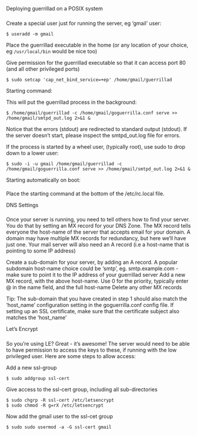 Deploying guerrillad on a POSIX system
###

Create a special user just for running the server, eg ‘gmail’ user:

`$ useradd -m gmail`

Place the guerrillad executable in the home (or any location of your choice, eg `/usr/local/bin` would be nice too)

Give permission for the guerrillad executable so that it can access port 80 (and all other privileged ports)

```
$ sudo setcap 'cap_net_bind_service=+ep' /home/gmail/guerrillad
```

Starting command: 

This will put the guerrillad process in the background:

```shell
$ /home/gmail/guerrillad -c /home/gmail/goguerrilla.conf serve >> /home/gmail/smtpd_out.log 2>&1 &
```

Notice that the errors (stdout) are redirected to standard output (stdout). If the server doesn’t start, please inspect the smtpd_out.log file for errors.

If the process is started by a wheel user, (typically root), use sudo to drop down to a lower user:

```shell
$ sudo -i -u gmail /home/gmail/guerrillad -c /home/gmail/goguerrilla.conf serve >> /home/gmail/smtpd_out.log 2>&1 &
```

Starting automatically on boot:
####

Place the starting command at the bottom of the /etc/rc.local file.

DNS Settings
###

Once your server is running, you need to tell others how to find your server. You do that by setting an MX record for your DNS Zone. The MX record tells everyone the host-name of the server that accepts email for your domain. A domain may have multiple MX records for redundancy, but here we’ll have just one. Your mail server will also need an A record (i.e a host-name that is pointing to some IP address)

Create a sub-domain for your server, by adding an A record. A popular subdomain host-name choice could be ‘smtp’, eg. smtp.example.com - make sure to point it to the IP address of your guerrillad server
Add a new MX record, with the above host-name. Use 0 for the priority, typically enter @ in the name field, and the full host-name
Delete any other MX records

Tip: The sub-domain that you have created in step 1 should also match the ‘host_name’ configuration setting in the goguerrilla.conf config file. If setting up an SSL certificate, make sure that the certificate subject also matches the ‘host_name’

Let’s Encrypt
###

So you’re using LE? Great - it’s awesome! The server would need to be able to have permission to access the keys to these, if running with the low privileged user. Here are some steps to allow access:

Add a new ssl-group

```
$ sudo addgroup ssl-cert
```

Give access to the ssl-cert group, including all sub-directories

```
$ sudo chgrp -R ssl-cert /etc/letsencrypt
$ sudo chmod -R g=rX /etc/letsencrypt
```

Now add the gmail user to the ssl-cet group

```
$ sudo sudo usermod -a -G ssl-cert gmail
```